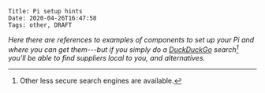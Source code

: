     Title: Pi setup hints
    Date: 2020-04-26T16:47:58
    Tags: other, DRAFT

_Here there are references to examples of components to set up your Pi and where you can get them---but if you simply do a [DuckDuckGo](https://duckduckgo.com/) search[^friends] you'll be able to find suppliers local to you, and alternatives._

[^friends]: Other less secure search engines are available.

<!-- more -->



